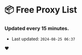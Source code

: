 # :package: Free Proxy List
### Updated every 15 minutes.

- Last updated: `2024-08-25 06:37`

:heart:
